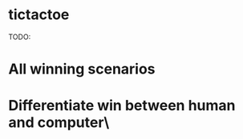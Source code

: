 tictactoe
=========

TODO: 

# All winning scenarios
# Differentiate win between human and computer\

